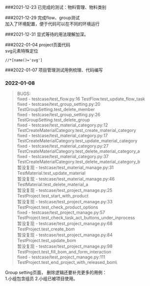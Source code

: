 ###2021-12-23
已完成的测试：物料管理、物料类别

###2021-12-29
完成flow、group测试\
加入了环境配置，便于代码可以在不同的环境运行

###2021-12-31
显式等待的用法理解加深。

###2022-01-04
project页面代码\
svg元素特殊定位
```
//*[name()='svg']
```
###2022-01-07
项目管理测试用例梳理、代码编写

### 2022-01-08
>BUGS:\
fixed         - testcase/test_flow.py:16 TestFlow.test_update_flow_task\
fixed         - testcase/test_group_setting.py:20 TestGroupSetting.test_delete_member\
fixed         - testcase/test_group_setting.py:26 TestGroupSetting.test_delete_group\
fixed         - testcase/test_material_category.py:12 TestCreateMaterialCategory.test_create_material_category\
fixed         - testcase/test_material_category.py:17 TestCreateMaterialCategory.test_update_material_category\
fixed         - testcase/test_material_category.py:27 TestCreateMaterialCategory.test_delete_material_category_a\
fixed         - testcase/test_material_category.py:37 TestCreateMaterialCategory.test_delete_material_category_b\
暂没复现         - testcase/test_material_manage.py:31 TestMaterial.test_update_material\
暂没复现         - testcase/test_material_manage.py:46 TestMaterial.test_delete_material_a\
暂没复现         - testcase/test_project_manage.py:25 TestProject.test_start_with_product\
暂没复现         - testcase/test_project_manage.py:33 TestProject.test_check_product_options\
fixed         - testcase/test_project_manage.py:57 TestProject.test_check_task_act_buttons_under_inprocess\
暂没复现         - testcase/test_project_manage.py:68 TestProject.test_create_bom\
暂没复现         - testcase/test_project_manage.py:84 TestProject.test_update_bom\
暂没复现         - testcase/test_project_manage.py:98 TestProject.test_fill_bom_and_form_interaction\
fixed         - testcase/test_project_manage.py:111 TestProject.test_end_project_with_released_bom\

Group setting页面， 删除逻辑还要补充更多的用例：\
1.小组包含组员
2.小组已被项目使用。